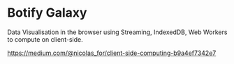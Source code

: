 # Botify Galaxy
Data Visualisation in the browser using Streaming, IndexedDB, Web Workers to compute on client-side.

https://medium.com/@nicolas_for/client-side-computing-b9a4ef7342e7
